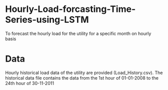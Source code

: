 # Hourly-Load-forcasting-Time-Series-using-LSTM
To forecast the hourly load for the utility for a specific month on hourly basis

# Data
Hourly historical load data of the utility are provided (Load_History.csv). The historical data file contains the data from the 1st hour of 01-01-2008 to the 24th hour of 30-11-2011
